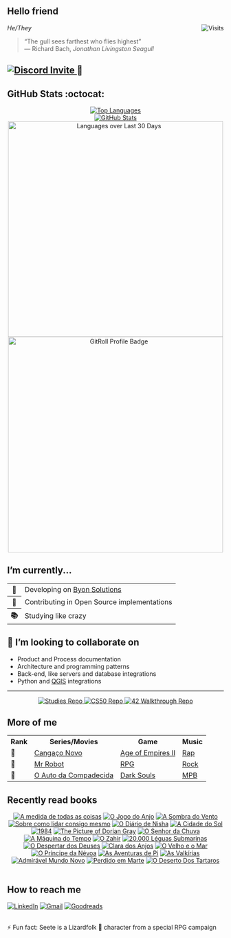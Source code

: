 <h2>Hello friend</h2>
<a href="https://visitor-badge.laobi.icu/badge?page_id=see7e.visitor-badge&title=Visits">
    <img src="https://visitor-badge.laobi.icu/badge?page_id=see7e.visitor-badge&title=Visits" align="right" alt="Visits">
</a>
<p><em>He/They</em></p>
<blockquote>
    “The gull sees farthest who flies highest”<br>
    — Richard Bach, <em>Jonathan Livingston Seagull</em>
</blockquote>
<h2>
    <a href="https://discord.gg/tEVUKXgbUw">
        <img src="https://dcbadge.vercel.app/api/server/tEVUKXgbUw" alt="Discord Invite">
    </a> 🤖
</h2>

<h2>GitHub Stats :octocat:</h2>

<div align="center">
    <a href="https://github.com/anuraghazra/github-readme-stats">
        <img src="https://gh-readme-stats-sandy-six.vercel.app/api/top-langs/?username=see7e&count_private=true&layout=compact&theme=radical" alt="Top Languages">
    </a> <br>
    <a href="https://github.com/anuraghazra/github-readme-stats">
        <img src="https://gh-readme-stats-sandy-six.vercel.app/api?username=see7e&count_private=true&show_icons=true&theme=radical" alt="GitHub Stats">
    </a> <br>
    <img src="https://wakatime.com/share/@see7e/d8a5df34-155b-4b10-9e53-0343fa739552.svg" alt="Languages over Last 30 Days" width="500px"> <br>
    <a href="https://gitroll.io/profile/u01wZ2GacFQSLAKOM79bh7x91mh33" target="_blank"><img src="https://gitroll.io/api/badges/profiles/v1/u01wZ2GacFQSLAKOM79bh7x91mh33?theme=tokyoNight" alt="GitRoll Profile Badge" width="500px"/></a>
</div>

<h2>I’m currently...</h2>
<table align="center">
    <tr>
        <th>🔭</th>
        <td>Developing on <a href="https://www.byonsolutions.com/">Byon Solutions</a></td>
    </tr>
    <tr>
        <th>🤝</th>
        <td>Contributing in Open Source implementations</td>
    </tr>
    <tr>
        <th>📚</th>
        <td>Studying like crazy</td>
    </tr>
</table>

<h2>🤝 I’m looking to collaborate on</h2>
<ul>
    <li>Product and Process documentation</li>
    <li>Architecture and programming patterns</li>
    <li>Back-end, like servers and database integrations</li>
    <li>Python and <a href="https://github.com/qgis/QGIS">QGIS</a> integrations</li>
</ul>

<hr>

<div align="center">
    <a href="https://github.com/see7e/studies">
        <img src="https://gh-readme-stats-sandy-six.vercel.app/api/pin/?username=see7e&repo=studies&theme=radical" alt="Studies Repo">
    </a>
    <a href="https://github.com/see7e/cs50x">
        <img src="https://gh-readme-stats-sandy-six.vercel.app/api/pin/?username=see7e&repo=cs50x&theme=radical" alt="CS50 Repo">
    </a>
    <a href="https://github.com/see7e/42_Walkthrugh">
        <img src="https://gh-readme-stats-sandy-six.vercel.app/api/pin/?username=see7e&repo=42_Walkthrugh&theme=radical" alt="42 Walkthrough Repo">
    </a>
</div>

<h2>More of me</h2>
<table align="center">
    <tr>
        <th>Rank</th>
        <th>Series/Movies</th>
        <th>Game</th>
        <th>Music</th>
    </tr>
    <tr>
        <td>🥇</td>
        <td><a href="https://www.imdb.com/title/tt27208330/">Cangaço Novo</a></td>
        <td><a href="https://www.ageofempires.com/games/aoeiide/">Age of Empires II</a></td>
        <td><a href="https://open.spotify.com/playlist/1JRfaHt2BJRudsIX4KgWXY">Rap</a></td>
    </tr>
    <tr>
        <td>🥈</td>
        <td><a href="https://www.imdb.com/title/tt4158110/">Mr Robot</a></td>
        <td><a href="https://en.wikipedia.org/wiki/Role-playing_game">RPG</a></td>
        <td><a href="https://open.spotify.com/playlist/37i9dQZF1EQpj7X7UK8OOF">Rock</a></td>
    </tr>
    <tr>
        <td>🥉</td>
        <td><a href="https://www.imdb.com/title/tt0271383/">O Auto da Compadecida</a></td>
        <td><a href="https://en.wikipedia.org/wiki/Dark_Souls">Dark Souls</a></td>
        <td><a href="https://open.spotify.com/playlist/3Jnc8tKbg6B7nZy0K5lCem">MPB</a></td>
    </tr>
</table>

<h2>Recently read books</h2>
<div align="center">
<a title="A medida de todas as coisas" rel="nofollow" href="https://www.goodreads.com/book/show/40732889-a-medida-de-todas-as-coisas"><img alt="A medida de todas as coisas" border="0" src="https://i.gr-assets.com/images/S/compressed.photo.goodreads.com/books/1530893407l/40732889._SX50_.jpg" /></a>
<a title="O Jogo do Anjo (O Cemitério dos Livros Esquecidos #2)" rel="nofollow" href="https://www.goodreads.com/book/show/6217158-o-jogo-do-anjo"><img alt="O Jogo do Anjo" border="0" src="https://i.gr-assets.com/images/S/compressed.photo.goodreads.com/books/1434040182l/6217158._SY75_.jpg" /></a>
<a title="A Sombra do Vento" rel="nofollow" href="https://www.goodreads.com/book/show/12015154-a-sombra-do-vento"><img alt="A Sombra do Vento" border="0" src="https://i.gr-assets.com/images/S/compressed.photo.goodreads.com/books/1310424016l/12015154._SY75_.jpg" /></a>
<a title="Sobre como lidar consigo mesmo" rel="nofollow" href="https://www.goodreads.com/book/show/175412614-sobre-como-lidar-consigo-mesmo"><img alt="Sobre como lidar consigo mesmo" border="0" src="https://i.gr-assets.com/images/S/compressed.photo.goodreads.com/books/1686195602l/175412614._SY75_.jpg" /></a>
<a title="O Diário de Nisha" rel="nofollow" href="https://www.goodreads.com/book/show/52979432-o-di-rio-de-nisha"><img alt="O Diário de Nisha" border="0" src="https://i.gr-assets.com/images/S/compressed.photo.goodreads.com/books/1562082758l/52979432._SX50_SY75_.jpg" /></a>
<a title="A Cidade do Sol" rel="nofollow" href="https://www.goodreads.com/book/show/6336093-a-cidade-do-sol"><img alt="A Cidade do Sol" border="0" src="https://i.gr-assets.com/images/S/compressed.photo.goodreads.com/books/1370992390l/6336093._SY75_.jpg" /></a>
<a title="1984" rel="nofollow" href="https://www.goodreads.com/book/show/61439040-1984"><img alt="1984" border="0" src="https://i.gr-assets.com/images/S/compressed.photo.goodreads.com/books/1657781256l/61439040._SX50_.jpg" /></a>
<a title="The Picture of Dorian Gray (Amazon Classics Edition)" rel="nofollow" href="https://www.goodreads.com/book/show/31206946-the-picture-of-dorian-gray"><img alt="The Picture of Dorian Gray" border="0" src="https://i.gr-assets.com/images/S/compressed.photo.goodreads.com/books/1469337036l/31206946._SY75_.jpg" /></a>
<a title="O Senhor da Chuva" rel="nofollow" href="https://www.goodreads.com/book/show/5213956-o-senhor-da-chuva"><img alt="O Senhor da Chuva" border="0" src="https://i.gr-assets.com/images/S/compressed.photo.goodreads.com/books/1224865416l/5213956._SY75_.jpg" /></a>
<a title="A Máquina do Tempo" rel="nofollow" href="https://www.goodreads.com/book/show/6321390-a-m-quina-do-tempo"><img alt="A Máquina do Tempo" border="0" src="https://i.gr-assets.com/images/S/compressed.photo.goodreads.com/books/1379889184l/6321390._SY75_.jpg" /></a>
<a title="O Zahir" rel="nofollow" href="https://www.goodreads.com/book/show/49656.O_Zahir"><img alt="O Zahir" border="0" src="https://i.gr-assets.com/images/S/compressed.photo.goodreads.com/books/1361292065l/49656._SY75_.jpg" /></a>
<a title="20.000 Léguas Submarinas (Clássicos da Literatura em BD, #15)" rel="nofollow" href="https://www.goodreads.com/book/show/61376380-20-000-l-guas-submarinas"><img alt="20.000 Léguas Submarinas" border="0" src="https://i.gr-assets.com/images/S/compressed.photo.goodreads.com/books/1656663255l/61376380._SX50_.jpg" /></a>
<a title="O Despertar dos Deuses" rel="nofollow" href="https://www.goodreads.com/book/show/17796322-o-despertar-dos-deuses"><img alt="O Despertar dos Deuses" border="0" src="https://i.gr-assets.com/images/S/compressed.photo.goodreads.com/books/1365897229l/17796322._SX50_.jpg" /></a>
<a title="Clara dos Anjos" rel="nofollow" href="https://www.goodreads.com/book/show/6584084-clara-dos-anjos"><img alt="Clara dos Anjos" border="0" src="https://i.gr-assets.com/images/S/compressed.photo.goodreads.com/books/1246481483l/6584084._SX50_.jpg" /></a>
<a title="O Velho e o Mar" rel="nofollow" href="https://www.goodreads.com/book/show/6385157-o-velho-e-o-mar"><img alt="O Velho e o Mar" border="0" src="https://i.gr-assets.com/images/S/compressed.photo.goodreads.com/books/1292867695l/6385157._SY75_.jpg" /></a>
<a title="O Príncipe da Névoa (Niebla, #1)" rel="nofollow" href="https://www.goodreads.com/book/show/17257992-o-pr-ncipe-da-n-voa"><img alt="O Príncipe da Névoa" border="0" src="https://i.gr-assets.com/images/S/compressed.photo.goodreads.com/books/1369920648l/17257992._SX50_.jpg" /></a>
<a title="As Aventuras de Pi" rel="nofollow" href="https://www.goodreads.com/book/show/17185708-as-aventuras-de-pi"><img alt="As Aventuras de Pi" border="0" src="https://i.gr-assets.com/images/S/compressed.photo.goodreads.com/books/1366215017l/17185708._SY75_.jpg" /></a>
<a title="As Valkírias" rel="nofollow" href="https://www.goodreads.com/book/show/6379113-as-valk-rias"><img alt="As Valkírias" border="0" src="https://i.gr-assets.com/images/S/compressed.photo.goodreads.com/books/1557060886l/6379113._SY75_.jpg" /></a>
<a title="Admirável Mundo Novo" rel="nofollow" href="https://www.goodreads.com/book/show/18812820-admir-vel-mundo-novo"><img alt="Admirável Mundo Novo" border="0" src="https://i.gr-assets.com/images/S/compressed.photo.goodreads.com/books/1582223481l/18812820._SY75_.jpg" /></a>
<a title="Perdido em Marte" rel="nofollow" href="https://www.goodreads.com/book/show/23298852-perdido-em-marte"><img alt="Perdido em Marte" border="0" src="https://i.gr-assets.com/images/S/compressed.photo.goodreads.com/books/1412272150l/23298852._SX50_.jpg" /></a>
<a title="O Deserto Dos Tartaros (Portuguese Edition of Il Deserto Dei Tartari)" rel="nofollow" href="https://www.goodreads.com/book/show/141774522-o-deserto-dos-tartaros"><img alt="O Deserto Dos Tartaros" border="0" src="https://i.gr-assets.com/images/S/compressed.photo.goodreads.com/books/1695131173l/141774522._SX50_.jpg" /></a>
</div>

<br>

<h2>How to reach me</h2>

[![LinkedIn](https://img.shields.io/badge/linkedin-%230077B5.svg?style=for-the-badge&logo=linkedin&logoColor=white)](https://www.linkedin.com/in/gabryelnobrega/)
[![Gmail](https://img.shields.io/badge/Gmail-D14836?style=for-the-badge&logo=gmail&logoColor=white)](mailto:gabryelster@gmail.com)
[![Goodreads](https://img.shields.io/badge/Goodreads-F3F1EA?style=for-the-badge&logo=goodreads&logoColor=372213)](https://www.goodreads.com/user/show/181720969-gabryel-n-brega)

<br>
⚡ Fun fact: Seete is a Lizardfolk 🐊 character from a special RPG campaign
